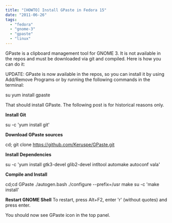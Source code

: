 ```yaml
---
title: "[HOWTO] Install GPaste in Fedora 15"
date: "2011-06-26"
tags: 
  - "fedora"
  - "gnome-3"
  - "gpaste"
  - "linux"
---
```


GPaste is a clipboard management tool for GNOME 3. It is not available in the repos and must be downloaded via git and compiled. Here is how you can do it:

UPDATE: GPaste is now available in the repos, so you can install it by using Add/Remove Programs or by running the following commands in the terminal:

su
yum install gpaste

That should install GPaste. The following post is for historical reasons only.

**Install Git**

su -c 'yum install git'

**Download GPaste sources**

cd; git clone https://github.com/Keruspe/GPaste.git

**Install Dependencies**

su -c 'yum install gtk3-devel glib2-devel intltool automake autoconf vala'

**Compile and Install**

cd;cd GPaste
./autogen.bash
./configure --prefix=/usr
make
su -c 'make install'

**Restart GNOME Shell** To restart, press Alt+F2, enter 'r' (without quotes) and press enter.

You should now see GPaste icon in the top panel.
